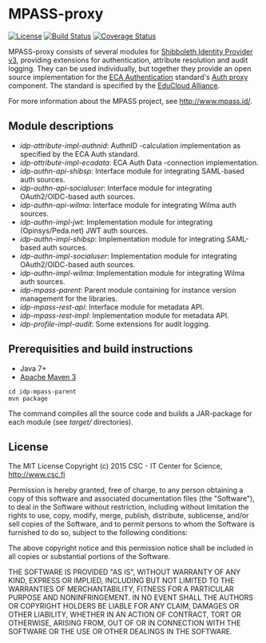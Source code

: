 # MPASS-proxy

[![License](http://img.shields.io/:license-mit-blue.svg)](https://opensource.org/licenses/MIT)
[![Build Status](https://travis-ci.org/Digipalvelutehdas/MPASSid-proxy.svg?branch=master)](https://travis-ci.org/Digipalvelutehdas/MPASSid-proxy)
[![Coverage Status](https://coveralls.io/repos/github/Digipalvelutehdas/MPASSid-proxy/badge.svg?branch=master)](https://coveralls.io/github/Digipalvelutehdas/MPASSid-proxy?branch=master)

MPASS-proxy consists of several modules for [Shibboleth Identity Provider v3](https://wiki.shibboleth.net/confluence/display/IDP30/Home), providing
extensions for authentication, attribute resolution and audit logging. They can be used individually, but together they provide an open source 
implementation for the [ECA Authentication](http://docs.educloudalliance.org/en/latest/auth/index.html) standard's
[Auth proxy](http://docs.educloudalliance.org/en/latest/auth/proxy/index.html) component. The standard is specified by the 
[EduCloud Alliance](https://portal.educloudalliance.org/).

For more information about the MPASS project, see http://www.mpass.id/.

## Module descriptions

- _idp-attribute-impl-authnid_: AuthnID -calculation implementation as specified by the ECA Auth standard.
- _idp-attribute-impl-ecadata_: ECA Auth Data -connection implementation.
- _idp-authn-api-shibsp_: Interface module for integrating SAML-based auth sources.
- _idp-authn-api-socialuser_: Interface module for integrating OAuth2/OIDC-based auth sources.
- _idp-authn-api-wilma_: Interface module for integrating Wilma auth sources.
- _idp-authn-impl-jwt_: Implementation module for integrating (Opinsys/Peda.net) JWT auth sources.
- _idp-authn-impl-shibsp_: Implementation module for integrating SAML-based auth sources.
- _idp-authn-impl-socialuser_: Implementation module for integrating OAuth2/OIDC-based auth sources.
- _idp-authn-impl-wilma_: Implementation module for integrating Wilma auth sources.
- _idp-mpass-parent_: Parent module containing for instance version management for the libraries.
- _idp-mpass-rest-api_: Interface module for metadata API.
- _idp-mpass-rest-impl_: Implementation module for metadata API.
- _idp-profile-impl-audit_: Some extensions for audit logging.

## Prerequisities and build instructions

- Java 7+
- [Apache Maven 3](https://maven.apache.org/)

```
cd idp-mpass-parent
mvn package
```

The command compiles all the source code and builds a JAR-package for each module (see _target/_ directories).

## License

The MIT License
Copyright (c) 2015 CSC - IT Center for Science, http://www.csc.fi

Permission is hereby granted, free of charge, to any person obtaining a copy
of this software and associated documentation files (the "Software"), to deal
in the Software without restriction, including without limitation the rights
to use, copy, modify, merge, publish, distribute, sublicense, and/or sell
copies of the Software, and to permit persons to whom the Software is
furnished to do so, subject to the following conditions:

The above copyright notice and this permission notice shall be included in
all copies or substantial portions of the Software.

THE SOFTWARE IS PROVIDED "AS IS", WITHOUT WARRANTY OF ANY KIND, EXPRESS OR
IMPLIED, INCLUDING BUT NOT LIMITED TO THE WARRANTIES OF MERCHANTABILITY,
FITNESS FOR A PARTICULAR PURPOSE AND NONINFRINGEMENT. IN NO EVENT SHALL THE
AUTHORS OR COPYRIGHT HOLDERS BE LIABLE FOR ANY CLAIM, DAMAGES OR OTHER
LIABILITY, WHETHER IN AN ACTION OF CONTRACT, TORT OR OTHERWISE, ARISING FROM,
OUT OF OR IN CONNECTION WITH THE SOFTWARE OR THE USE OR OTHER DEALINGS IN
THE SOFTWARE.
